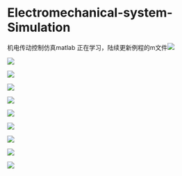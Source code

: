 # Electromechanical-system-Simulation

机电传动控制仿真matlab
正在学习，陆续更新例程的m文件![](https://i.imgur.com/9Vzfeab.png)

![](https://i.imgur.com/s2FR4bg.png)

![](https://i.imgur.com/TDZVnG2.png)

![](https://i.imgur.com/QBX5fKe.png)

![](https://i.imgur.com/hxYrnRi.png)

![](https://i.imgur.com/GWcsmWe.png)

![](https://i.imgur.com/Wum0hsz.png)

![](https://i.imgur.com/xPj36CV.png)

![](https://i.imgur.com/lYNmnGl.png)

![](https://i.imgur.com/2hXD1lL.png)